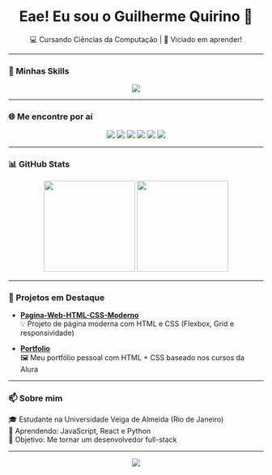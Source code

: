 <h1 align="center">Eae! Eu sou o Guilherme Quirino 👋</h1>
<p align="center">💻 Cursando Ciências da Computação | 🎯 Viciado em aprender!</p>

---

### 🔧 Minhas Skills
<p align="center">
  <img src="https://skillicons.dev/icons?i=js,ts,react,html,css,python,dotnet,csharp" />
</p>

---

### 🌐 Me encontre por aí
<p align="center">
  <a href="https://youtube.com/@seucanal" target="_blank"><img src="https://img.shields.io/badge/Youtube-FF0000?style=for-the-badge&logo=youtube&logoColor=white"/></a>
  <a href="https://instagram.com/seuuser" target="_blank"><img src="https://img.shields.io/badge/Instagram-E4405F?style=for-the-badge&logo=instagram&logoColor=white"/></a>
  <a href="https://twitch.tv/seuuser" target="_blank"><img src="https://img.shields.io/badge/Twitch-9146FF?style=for-the-badge&logo=twitch&logoColor=white"/></a>
  <a href="https://discord.gg/seulink" target="_blank"><img src="https://img.shields.io/badge/Discord-5865F2?style=for-the-badge&logo=discord&logoColor=white"/></a>
  <a href="mailto:seu@email.com"><img src="https://img.shields.io/badge/Gmail-D14836?style=for-the-badge&logo=gmail&logoColor=white"/></a>
  <a href="https://linkedin.com/in/guilhermesq-dev" target="_blank"><img src="https://img.shields.io/badge/LinkedIn-0077B5?style=for-the-badge&logo=linkedin&logoColor=white"/></a>
</p>

---

### 📊 GitHub Stats
<p align="center">
  <img src="https://github-readme-stats.vercel.app/api?username=kisogui&show_icons=true&theme=tokyonight" height="180em"/>
  <img src="https://github-readme-stats.vercel.app/api/top-langs/?username=kisogui&layout=compact&theme=tokyonight" height="180em"/>
</p>

---

### 📁 Projetos em Destaque

- [**Pagina-Web-HTML-CSS-Moderno**](https://github.com/kisogui/Pagina-Web-HTML-CSS-Moderno)  
  💡 Projeto de página moderna com HTML e CSS (Flexbox, Grid e responsividade)

- [**Portfolio**](https://github.com/kisogui/portfolio)  
  🖼️ Meu portfólio pessoal com HTML + CSS baseado nos cursos da Alura

---

### 📫 Sobre mim

🎓 Estudante na Universidade Veiga de Almeida (Rio de Janeiro)  
🌱 Aprendendo: JavaScript, React e Python  
🎯 Objetivo: Me tornar um desenvolvedor full-stack

---

<div align="center">
  <img src="https://readme-typing-svg.herokuapp.com?font=Fira+Code&duration=2000&pause=1000&center=true&vCenter=true&width=380&lines=Bem-vindo+ao+meu+GitHub!;SSinta-se+à+vontade+para+explorar!" />
</div>

